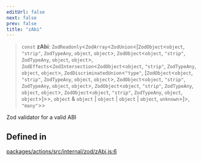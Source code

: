 ```yaml
---
editUrl: false
next: false
prev: false
title: "zAbi"
---
```


> `const` **zAbi**: `ZodReadonly`\<`ZodArray`\<`ZodUnion`\<[`ZodObject`\<`object`, `"strip"`, `ZodTypeAny`, `object`, `object`\>, `ZodObject`\<`object`, `"strip"`, `ZodTypeAny`, `object`, `object`\>, `ZodEffects`\<`ZodIntersection`\<`ZodObject`\<`object`, `"strip"`, `ZodTypeAny`, `object`, `object`\>, `ZodDiscriminatedUnion`\<`"type"`, [`ZodObject`\<`object`, `"strip"`, `ZodTypeAny`, `object`, `object`\>, `ZodObject`\<`object`, `"strip"`, `ZodTypeAny`, `object`, `object`\>, `ZodObject`\<`object`, `"strip"`, `ZodTypeAny`, `object`, `object`\>, `ZodObject`\<`object`, `"strip"`, `ZodTypeAny`, `object`, `object`\>]\>\>, `object` & `object` \| `object` \| `object` \| `object`, `unknown`\>]\>, `"many"`\>\>

Zod validator for a valid ABI

## Defined in

[packages/actions/src/internal/zod/zAbi.js:6](https://github.com/qbzzt/tevm-monorepo/blob/main/packages/actions/src/internal/zod/zAbi.js#L6)
